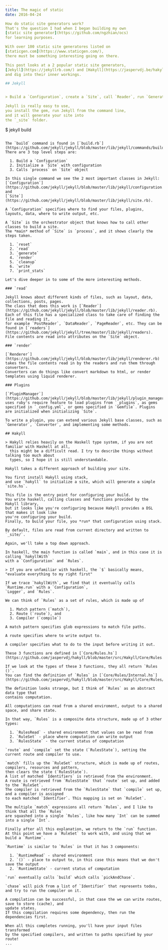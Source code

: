 ```yaml
---
title: The magic of static
date: 2016-04-24

How do static site generators work?
That's the question I had when I began building my own
[static site generator](https://github.com/ngzhian/ocs)
for learning purposes.

With over 100 static site generatores listed on 
[staticgen.com](https://www.staticgen.com/),
there must be something interesting going on there.

This post looks at a 2 popular static site generators,
[Jekyll](https://jekyllrb.com/) and [Hakyll](https://jaspervdj.be/hakyll/),
and dig into their inner workings.

## Jekyll


> Build a `Configuration`, create a `Site`, call `Reader`, run `Generator`, run `Converter`, write to disk.

Jekyll is really easy to use,
you install the gem, run Jekyll from the command line,
and it will generate your site into
the `_site` folder.

```
$ jekyll build
```

The `build` command is found in [`build.rb`](https://github.com/jekyll/jekyll/blob/master/lib/jekyll/commands/build.rb).
There are 3 top level steps are:

  1. Build a `Configuration`
  2. Initialize a `Site` with configuration
  3. Calls `process` on `Site` object

In this single command we see the 2 most important classes in Jekyll:
[`Configuration`](https://github.com/jekyll/jekyll/blob/master/lib/jekyll/configuration.rb)
and
[`Site`](https://github.com/jekyll/jekyll/blob/master/lib/jekyll/site.rb).

A `Configuration` specifies where to find your files, plugins, layouts, data, where to write output, etc.

A `Site` is the orchestrator object that knows how to call other classes to build a site.
The *main* method of `Site` is `process`, and it shows clearly the steps taken.

  1. `reset`
  2. `read`
  3. `generate`
  4. `render`
  5. `cleanup`
  6. `write`
  7. `print_stats`

Let's dive deeper in to some of the more interesting methods.

### `read`

Jekyll knows about different kinds of files, such as layout, data, collections, posts, pages.
The class that does this work is [`Reader`](https://github.com/jekyll/jekyll/blob/master/lib/jekyll/reader.rb).
Each of this file has a specialized class to take care of finding the file and reading it,
for example `PostReader`, `DataReader`, `PageReader`, etc. They can be found in [`readers`](https://github.com/jekyll/jekyll/tree/master/lib/jekyll/readers).
File contents are read into attributes on the `Site` object.

### `render`

[`Renderer`](https://github.com/jekyll/jekyll/blob/master/lib/jekyll/renderer.rb)
takes the file contents read in by the readers and run them through converters.
Converters can do things like convert markdown to html, or render templates using liquid renderer.

### Plugins

[`PluginManager`](https://github.com/jekyll/jekyll/blob/master/lib/jekyll/plugin_manager.rb)
uses ruby's require feature to load plugins from `_plugins`, as gems specified in `_config.yml`, or gems specified in `Gemfile`. Plugins are initialized when initializing `Site`.

To write a plugin, you can extend various Jekyll base classes, such as `Generator`, `Converter`, and implementing some methods.

## Hakyll

> Hakyll relies heavily on the Haskell type system, if you are not familiar with Haskell at all,
  this might be a difficult read. I try to describe things without talking too much about
  types, so I hope it is still understandable.

Hakyll takes a different approach of building your site.

You first install Hakyll using stack,
and use `hakyll` to initialize a site, which will generate a simple `site.hs`.

This file is the entry point for configuring your build.
You write haskell, calling classes and functions provided by the Hakyll library,
but it looks like you're configuring because Hakyll provides a DSL that makes it look like
you're configuring your build.
Finally, to build your file, you *run* that configuration using stack.

By default, files are read from current directory and written to `_site/`.

Again, we'll take a top down approach.

In haskell, the main function is called `main`, and in this case it is calling `hakyllWith`
with a `Configuration` and `Rules`.

> If you are unfamiliar with haskell, the `$` basically means, "evaluate everything to my right first"

If we trace `hakyllWith`, we find that it eventually calls `Runtime.run` with a `Configuration`,
`Logger`, and `Rules`.

We can think of `Rules` as a set of rules, which is made up of

  1. Match pattern (`match`),
  2. Route (`route`), and
  3. Compiler (`compile`)

A match pattern specifies glob expressions to match file paths.

A route specifies where to write output to.

A compiler specifies what to do to the input before writing it out.

These 3 functions are defined in [`Core/Rules.hs`](https://github.com/jaspervdj/hakyll/blob/master/src/Hakyll/Core/Rules.hs).

If we look at the types of these 3 functions, they all return `Rules ()`.
You can find the definition of `Rules` in [`Core/Rules/Internal.hs`](https://github.com/jaspervdj/hakyll/blob/master/src/Hakyll/Core/Rules/Internal.hs)>

The definition looks strange, but I think of `Rules` as an abstract data type that
contains computation.

All computations can read from a shared enviroment, output to a shared space, and share state.

In that way, `Rules` is a composite data structure, made up of 3 other types:

  1. `RulesRead` - shared environment that values can be read from
  2. `RuleSet` - place where computation can write output
  3. `RulesState` - the current status of computation

`route` and `compile` set the state (`RulesState`), setting the current route and compiler to use.

`match` fills up the `RuleSet` structure, which is made up of routes, compilers, resources and pattern,
then clears the state (`RulesState`).
A list of matched `Identifiers` is retrieved from the environment.
A route is retrieved from `RulesState` that `route` set up, and added to the `RuleSet`.
The compiler is retrieved from the `RulesState` that `compile` set up, and a compiler is assigned
to each matched `Identifier`. This mapping is set on `RuleSet`.

The multiple `match` expressions all return `Rules`, and I like to think that all the `Rules`
are squashed into a single `Rules`, like how many `Int` can be summed into a single `Int`.

Finally after all this explanation, we return to the `run` function.
At this point we have a `RuleSet` to work with, and using that we build a `Runtime`.

`Runtime` is similar to `Rules` in that it has 3 components:

  1. `RuntimeRead` - shared environment
  2. `()` - place to output to, in this case this means that we don't save the output
  2. `RuntimeState` - current status of computation

`run` eventually calls `build` which calls `pickAndChase`.

`chase` will pick from a list of `Identifier` that represents todos,
and try to run the compiler on it.

A compilation can be successful, in that case the we can write routes, save to store (cache), and
update states.
If this compilation requires some dependency, then run the dependencies first.

When all this completes running, you'll have your input files transformed
by the specified compilers, and written to paths specified by your route!
...
```


